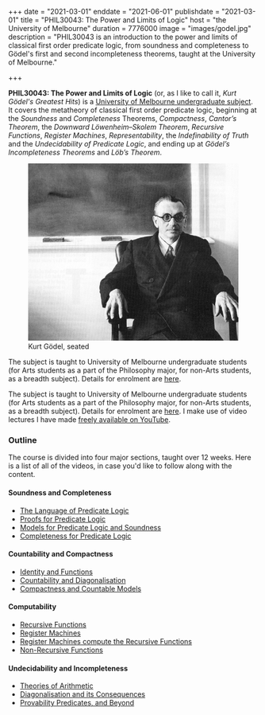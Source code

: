+++
date = "2021-03-01"
enddate = "2021-06-01"
publishdate = "2021-03-01"
title = "PHIL30043: The Power and Limits of Logic"
host = "the University of Melbourne"
duration = 7776000
image = "images/godel.jpg"
description = "PHIL30043 is an introduction to the power and limits of classical first order predicate logic, from soundness and completeness to G&ouml;del's first and second incompleteness theorems, taught at the University of Melbourne." 

+++

**<span class="caps">PHIL30043</span>: The Power and Limits of Logic** (or, as I like to call it, <em>Kurt G&ouml;del's Greatest Hits</em>) is a [University of Melbourne undergraduate subject](https://handbook.unimelb.edu.au/view/2021/PHIL30043). It covers the metatheory of classical first order predicate logic, beginning at the *Soundness* and *Completeness* Theorems, *Compactness*, *Cantor&rsquo;s Theorem*, the *Downward L&ouml;wenheim&ndash;Skolem Theorem*, *Recursive Functions*, *Register Machines*, *Representability*, the *Indefinability of Truth* and the *Undecidability of Predicate Logic*, and ending up at *G&ouml;del&rsquo;s Incompleteness Theorems* and *L&ouml;b&rsquo;s Theorem*.

<figure>
	<img src="/images/godel.jpg" alt="Kurt Godel, seated">
	<figcaption>Kurt Gödel, seated</figcaption>
</figure>

The subject is taught to University of Melbourne undergraduate students (for Arts students as a part of the Philosophy major, for non-Arts students, as a breadth subject). Details for enrolment are [here](https://handbook.unimelb.edu.au/view/2020/PHIL30043). 

The subject is taught to University of Melbourne undergraduate students (for Arts students as a part of the Philosophy major, for non-Arts students, as a breadth subject). Details for enrolment are [here](https://handbook.unimelb.edu.au/view/2021/PHIL30043). I make use of video lectures I have made [freely available on YouTube](https://www.youtube.com/playlist?list=PLvROQ_RldgC8KYmkQsF_zKqAXD_Xphr9n).

### Outline

The course is divided into four major sections, taught over 12 weeks. Here is a list of all of the videos, in case you'd like to follow along with the content.

#### Soundness and Completeness

* [The Language of Predicate Logic](https://www.youtube.com/watch?v=qTAcRSnObdw&list=PLvROQ_RldgC8KYmkQsF_zKqAXD_Xphr9n&index=2&t=0s)
* [Proofs for Predicate Logic](https://www.youtube.com/watch?v=JMOTYyHnkt8&list=PLvROQ_RldgC8KYmkQsF_zKqAXD_Xphr9n&index=3&t=0s)
*  [Models for Predicate Logic and Soundness](https://www.youtube.com/watch?v=1p0oTY6I-Yw&list=PLvROQ_RldgC8KYmkQsF_zKqAXD_Xphr9n&index=4&t=0s)
* [Completeness for Predicate Logic](https://www.youtube.com/watch?v=58k6dNrvBoU&list=PLvROQ_RldgC8KYmkQsF_zKqAXD_Xphr9n&index=5&t=0s)

#### Countability and Compactness

* [Identity and Functions](https://www.youtube.com/watch?v=eI-i8jpcd_o&list=PLvROQ_RldgC8KYmkQsF_zKqAXD_Xphr9n&index=6&t=0s)
* [Countability and Diagonalisation](https://www.youtube.com/watch?v=NJgmRvKFGDc&list=PLvROQ_RldgC8KYmkQsF_zKqAXD_Xphr9n&index=7&t=0s)
* [Compactness and Countable Models](https://www.youtube.com/watch?v=f-iTL4wWa8k&list=PLvROQ_RldgC8KYmkQsF_zKqAXD_Xphr9n&index=8&t=0s)

#### Computability
* [Recursive Functions](https://www.youtube.com/watch?v=83zBUpKm0GM&list=PLvROQ_RldgC8KYmkQsF_zKqAXD_Xphr9n&index=9&t=0s)
* [Register Machines](https://www.youtube.com/watch?v=04ol2ZkZuUk&list=PLvROQ_RldgC8KYmkQsF_zKqAXD_Xphr9n&index=10&t=0s)
* [Register Machines compute the Recursive Functions](https://www.youtube.com/watch?v=8rUGLIubpl0&list=PLvROQ_RldgC8KYmkQsF_zKqAXD_Xphr9n&index=11&t=0s)
* [Non-Recursive Functions](https://www.youtube.com/watch?v=olAiZHi4ra0&list=PLvROQ_RldgC8KYmkQsF_zKqAXD_Xphr9n&index=12&t=0s)

#### Undecidability and Incompleteness
* [Theories of Arithmetic](https://www.youtube.com/watch?v=btRjkOm0HFA&list=PLvROQ_RldgC8KYmkQsF_zKqAXD_Xphr9n&index=13&t=0s)
* [Diagonalisation and its Consequences](https://www.youtube.com/watch?v=gxZgiEllHJE&list=PLvROQ_RldgC8KYmkQsF_zKqAXD_Xphr9n&index=14&t=0s)
* [Provability Predicates, and Beyond](https://www.youtube.com/watch?v=3gQWRaXhPWE&list=PLvROQ_RldgC8KYmkQsF_zKqAXD_Xphr9n&index=15&t=0s)


